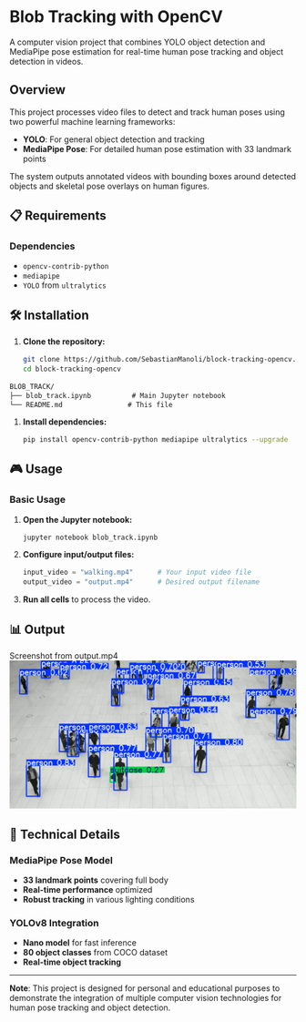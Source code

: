 # Blob Tracking with OpenCV

A computer vision project that combines YOLO object detection and MediaPipe pose estimation for real-time human pose tracking and object detection in videos.

## Overview

This project processes video files to detect and track human poses using two powerful machine learning frameworks:
- **YOLO**: For general object detection and tracking
- **MediaPipe Pose**: For detailed human pose estimation with 33 landmark points

The system outputs annotated videos with bounding boxes around detected objects and skeletal pose overlays on human figures.

## 📋 Requirements

### Dependencies
- `opencv-contrib-python`
- `mediapipe`
- `YOLO` from `ultralytics`

## 🛠️ Installation

1. **Clone the repository:**
   ```bash
   git clone https://github.com/SebastianManoli/block-tracking-opencv.git
   cd block-tracking-opencv
   ```
```
BLOB_TRACK/
├── blob_track.ipynb          # Main Jupyter notebook
└── README.md                # This file
```

1. **Install dependencies:**
   ```bash
   pip install opencv-contrib-python mediapipe ultralytics --upgrade
   ```

## 🎮 Usage

### Basic Usage

1. **Open the Jupyter notebook:**
   ```bash
   jupyter notebook blob_track.ipynb
   ```

2. **Configure input/output files:**
   ```python
   input_video = "walking.mp4"      # Your input video file
   output_video = "output.mp4"      # Desired output filename
   ```

3. **Run all cells** to process the video.


## 📊 Output

Screenshot from output.mp4
![alt text](image.png)

## 🔬 Technical Details

### MediaPipe Pose Model
- **33 landmark points** covering full body
- **Real-time performance** optimized
- **Robust tracking** in various lighting conditions

### YOLOv8 Integration
- **Nano model** for fast inference
- **80 object classes** from COCO dataset
- **Real-time object tracking**

---

**Note**: This project is designed for personal and educational purposes to demonstrate the integration of multiple computer vision technologies for human pose tracking and object detection.
